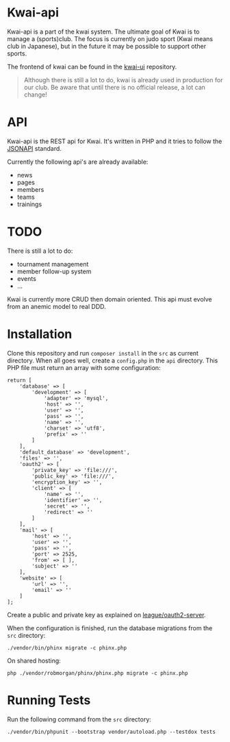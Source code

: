 Kwai-api
========

Kwai-api is a part of the kwai system. The ultimate goal of Kwai is to manage a (sports)club. The focus is currently on judo sport (Kwai means club in Japanese), but in the future it may be possible to support
other sports.

The frontend of kwai can be found in the [kwai-ui](https://github.com/fbraem/kwai-ui) repository.

> Although there is still a lot to do, kwai is already used in production for our club. Be aware that until there is no official release, a lot can change!

API
===
Kwai-api is the REST api for Kwai. It's written in PHP and it tries to follow the [JSONAPI](http://jsonapi.org) standard.

Currently the following api's are already available:

- news
- pages
- members
- teams
- trainings

TODO
====

There is still a lot to do:

- tournament management
- member follow-up system
- events
- ...

Kwai is currently more CRUD then domain oriented. This api must evolve from an anemic model to real DDD.

Installation
============

Clone this repository and run `composer install` in the `src` as current directory. When all goes well, create a `config.php` in the `api` directory. This PHP file must return an array with some configuration:

    return [
        'database' => [
            'development' => [
                'adapter' => 'mysql',
                'host' => '',
                'user' => '',
                'pass' => '',
                'name' => '',
                'charset' => 'utf8',
                'prefix' => ''
            ]
        ],
        'default_database' => 'development',
        'files' => '',
        'oauth2' => [
            'private_key' => 'file:///',
            'public_key' => 'file:///',
            'encryption_key' => '',
            'client' => [
                'name' => '',
                'identifier' => '',
                'secret' => '',
                'redirect' => ''
            ]
        ],
        'mail' => [
            'host' => '',
            'user' => '',
            'pass' => '',
            'port' => 2525,
            'from' => [ ],
            'subject' => ''
        ],
        'website' => [
            'url' => '',
            'email' => ''
        ]
    ];

Create a public and private key as explained on [league/oauth2-server](https://oauth2.thephpleague.com/installation/).

When the configuration is finished, run the database migrations from the `src` directory:

    ./vendor/bin/phinx migrate -c phinx.php

On shared hosting:

    php ./vendor/robmorgan/phinx/phinx.php migrate -c phinx.php

Running Tests
=============
Run the following command from the `src` directory:

    ./vendor/bin/phpunit --bootstrap vendor/autoload.php --testdox tests
